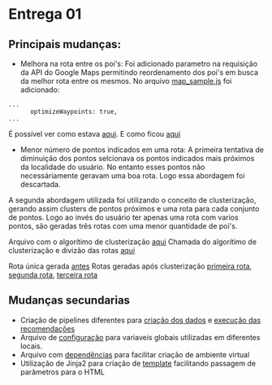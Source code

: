 # Entrega 01

## Principais mudanças:

- Melhora na rota entre os poi's:
Foi adicionado parametro na requisição da API do Google Maps permitindo reordenamento dos poi's em busca da melhor rota entre os mesmos. No arquivo [map_sample.js](routes/map_sample.js) foi adicionado:

```
...
      optimizeWaypoints: true,
...
```

É possível ver como estava [aqui](img/antes_optimize_2019-03-17.png).
E como ficou [aqui](img/depois_optimize_2019-03-17.png)

- Menor número de pontos indicados em uma rota:
A primeira tentativa de diminuição dos pontos selcionava os pontos indicados mais próximos da localidade do usuário. No entanto esses pontos não necessáriamente geravam uma boa rota. Logo essa abordagem foi descartada.

A segunda abordagem utilizada foi utilizando o conceito de clusterização, gerando assim clusters de pontos próximos e uma rota para cada conjunto de pontos. Logo ao invés do usuário ter apenas uma rota com varios pontos, são geradas três rotas com uma menor quantidade de poi's.

Arquivo com o algorítimo de clusterização [aqui](routes/clusterization.py)
Chamada do algorítimo de clusterização e divizão das rotas [aqui](routes/Route.py)

Rota única gerada [antes](img/antes_clust_2019-03-17.png)
Rotas geradas após clusterização [primeira rota](img/depois_clust_2019-03-17.png), [segunda rota](img/depois_clust2_2019-03-17.png), [terceira rota](img/depois_clust3_2019-03-17.png)

## Mudanças secundarias

- Criação de pipelines diferentes para [criação dos dados](get_data.py) e [execução das recomendações](gen_recomen.py)
- Arquivo de [configuração](config.py) para variaveis globais utilizadas em diferentes locais.
- Arquivo com [dependências](requirements.txt) para facilitar criação de ambiente virtual
- Utilização de Jinja2 para criação de [template](routes/route_sample.html) facilitando passagem de parâmetros para o HTML 